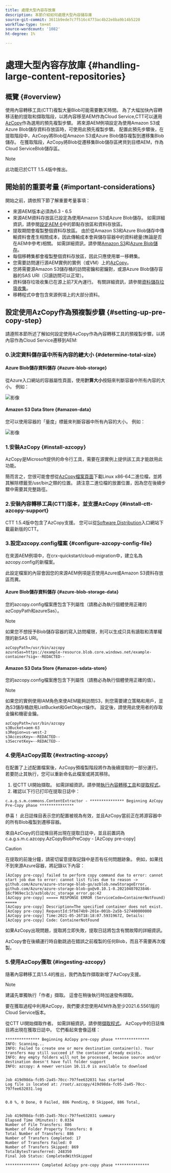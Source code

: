 ```yaml
---
title: 處理大型內容存放庫
description: 本節介紹如何處理大型內容儲存庫
source-git-commit: 3611b9ede7c7f516c4773ac4b22e8ba9b14b5220
workflow-type: tm+mt
source-wordcount: '1082'
ht-degree: 1%

---
```



# 處理大型內容存放庫 {#handling-large-content-repositories}

## 概覽 {#overview}

使用內容轉移工具(CTT)複製大量Blob可能需要數天時間。
為了大幅加快內容轉移活動的提取和擷取階段，以將內容移至AEM作為Cloud Service,CTT可以運用[AzCopy](https://docs.microsoft.com/en-us/azure/storage/common/storage-use-azcopy-v10)作為選用的預先複製步驟。 將來源AEM例項設定為使用Amazon S3或Azure Blob儲存資料存放區時，可使用此預先複製步驟。  配置此預先步驟後，在提取階段中，AzCopy將Blob從Amazon S3或Azure Blob儲存複製到遷移集Blob儲存。 在獲取階段，AzCopy將Blob從遷移集Blob儲存區拷貝到目標AEM，作為Cloud ServiceBlob儲存區。

>[!NOTE]
> 此功能已於CTT 1.5.4版中推出。

## 開始前的重要考量 {#important-considerations}

開始之前，請依照下節了解重要考量事項：

* 來源AEM版本必須為6.3 - 6.5
* 來源AEM資料存放區已設定為使用Amazon S3或Azure Blob儲存。 如需詳細資訊，請參閱[設定AEM 6](https://experienceleague.adobe.com/docs/experience-manager-65/deploying/deploying/data-store-config.html?lang=en)中的節點存放區和資料存放區。
* 提取期間會複製整個資料存放區。 由於從Amazon S3和Azure Blob儲存中傳輸資料會產生相關成本，因此傳輸成本會與儲存容器中的資料總量(無論是否在AEM中參考)相關。 如需詳細資訊，請參閱[Amazon S3](https://aws.amazon.com/s3/pricing/)和[Azure Blob儲存](https://azure.microsoft.com/en-us/pricing/details/bandwidth/)。
* 每個移轉集都會複製整個資料存放區，因此只應使用單一移轉集。
* 您需要訪問運行源AEM實例的實例（或VM）上的[AzCopy](https://docs.microsoft.com/en-us/azure/storage/common/storage-use-azcopy-v10)。
* 您將需要源Amazon S3儲存桶的訪問密鑰和密鑰對，或源Azure Blob儲存容器的SAS URI（只讀訪問可以正常）。
* 資料儲存垃圾收集已在源上前7天內運行。 有關詳細資訊，請參閱[資料儲存垃圾收集](https://experienceleague.adobe.com/docs/experience-manager-65/deploying/deploying/data-store-config.html?lang=en#data-store-garbage-collection)。
* 移轉程式中會包含來源例項上的大部分資料。

## 設定使用AzCopy作為預複製步驟 {#setting-up-pre-copy-step}

請遵照本節所述了解如何設定使用AzCopy作為內容轉移工具的預複製步驟，以將內容作為Cloud Service遷移到AEM:

### 0.決定資料儲存區中所有內容的總大小 {#determine-total-size}

#### Azure Blob儲存資料儲存 {#azure-blob-storage}

從Azure入口網站的容器屬性頁面，使用&#x200B;**計算大小**&#x200B;按鈕來判斷容器中所有內容的大小。 例如：

![影像](/help/move-to-cloud-service/content-transfer-tool/assets/Azure-blob-storage-data-store.png)

#### Amazon S3 Data Store {#amazon-data}

您可以使用容器的「量度」標籤來判斷容器中所有內容的大小。 例如：


![影像](/help/move-to-cloud-service/content-transfer-tool/assets/amazon-s3-data-store.png)

### 1.安裝AzCopy {#install-azcopy}

[](https://docs.microsoft.com/en-us/azure/storage/common/storage-use-azcopy-v10) AzCopy是Microsoft提供的命令行工具，需要在源實例上提供該工具才能啟用此功能。

簡而言之，您很可能會想從[AzCopy檔案頁面](https://docs.microsoft.com/en-us/azure/storage/common/storage-use-azcopy-v10)下載Linux x86-64二進位檔，並將其解除標籤至/usr/bin之類的位置。 請注意二進位檔的放置位置，因為您在後續步驟中需要其完整路徑。

### 2.安裝內容轉移工具(CTT)版本，並支援AzCopy {#install-ctt-azcopy-support}

CTT 1.5.4版中包含了AzCopy支援。 您可以從[Software Distribution](https://experience.adobe.com/#/downloads/content/software-distribution/en/aemcloud.html)入口網站下載最新版的CTT。

### 3.設定azcopy.config檔案 {#configure-azcopy-config-file}

在來源AEM例項中，在crx-quickstart/cloud-migration中，建立名為azcopy.config的新檔案。

此設定檔案的內容會因您的來源AEM例項是否使用Azure或Amazon S3資料存放區而異。

#### Azure Blob儲存資料儲存 {#azure-blob-storage-data}

您的azcopy.config檔案應包含下列屬性（請務必為執行個體使用正確的azCopyPath和azureSas）。

>[!NOTE]
>
> 如果您不想授予Blob儲存容器的寫入訪問權限，則可以生成只具有讀取和清單權限的新SAS URI。

```
azCopyPath=/usr/bin/azcopy
azureSas=https://example-resource.blob.core.windows.net/example-container?sig=--REDACTED--
```

#### Amazon S3 Data Store {#amazon-sdata-store}

您的azcopy.config檔案應包含下列屬性（請務必為執行個體使用正確的值）。

>[!NOTE]
>
> 如果您的實例使用IAM角色來使AEM能夠訪問S3，則您需要建立策略和用戶，並為S3儲存桶啟用ListBucket和GetObject操作。 設定後，請使用此使用者的存取金鑰和機密金鑰。

```
azCopyPath=/usr/bin/azcopy
s3Bucket=aem-63
s3Region=us-west-2
s3AccessKey=--REDACTED--
s3SecretKey=--REDACTED--
```

### 4.使用AzCopy提取 {#extracting-azcopy}

在配置了上述配置檔案後，AzCopy預複製階段將作為後續提取的一部分運行。 若要防止其執行，您可以重新命名此檔案或將其移除。

1. 從CTT UI開始擷取。 如需詳細資訊，請參閱[執行內容轉移工具](/help/move-to-cloud-service/content-transfer-tool/using-content-transfer-tool.md#running-tool)和[提取程式](/help/move-to-cloud-service/content-transfer-tool/using-content-transfer-tool.md#extraction-process)。
1. 確認以下行已打印在提取日誌中：

```
c.a.g.s.m.commons.ContentExtractor - *************** Beginning AzCopy Pre-Copy phase ***************
```

恭喜！ 此日誌條目表示您的配置被視為有效，並且AzCopy當前正在將源容器中的所有Blob複製到遷移容器。

來自AzCopy的日誌條目將出現在提取日誌中，並且前置詞為c.a.g.s.m.c.azcopy.AzCopyBlobPreCopy - [AzCopy pre-copy]

>[!CAUTION]
>
> 在提取的前幾分鐘，請密切留意提取記錄中是否有任何問題跡象。 例如，如果找不到來源Azure容器，將記錄以下內容：


```
[AzCopy pre-copy] failed to perform copy command due to error: cannot start job due to error: cannot list files due to reason -> github.com/Azure/azure-storage-blob-go/azblob.newStorageError, github.com/Azure/azure-storage-blob-go@v0.10.1-0.20210407023846-16cf969ec1c3/azblob/zc_storage_error.go:42
[AzCopy pre-copy] ===== RESPONSE ERROR (ServiceCode=ContainerNotFound) =====
[AzCopy pre-copy] Description=The specified container does not exist.
[AzCopy pre-copy] RequestId:5fb674b9-201e-001b-2a5b-527400000000
[AzCopy pre-copy] Time:2021-05-26T18:18:07.5931967Z, Details: 
[AzCopy pre-copy] Code: ContainerNotFound
```

如果AzCopy出現問題，提取將立即失敗，提取日誌將包含有關故障的詳細資訊。

AzCopy會在後續運行時自動跳過在錯誤之前複製的任何Blob，而且不需要再次複製。

### 5.使用AzCopy獲取 {#ingesting-azcopy}

隨著內容轉移工具1.5.4的推出，我們為製作擷取新增了AzCopy支援。

>[!NOTE]
>建議先單獨執行「作者」擷取。 這會在稍後執行時加速發佈擷取。

要在獲取過程中利用AzCopy，我們要求您使用AEM作為至少2021.6.5561版的Cloud Service版本。

從CTT UI開始擷取作者。 如需詳細資訊，請參閱[擷取程式](/help/move-to-cloud-service/content-transfer-tool/using-content-transfer-tool.md#ingestion-process)。
AzCopy中的日誌條目將出現在獲取日誌中。 它們看起來會像這樣：

```
*************** Beginning AzCopy pre-copy phase ***************
INFO: Scanning...
INFO: Failed to create one or more destination container(s). Your transfers may still succeed if the container already exists.
INFO: Any empty folders will not be processed, because source and/or destination doesn't have full folder support
INFO: azcopy: A newer version 10.11.0 is available to download
 
 
Job 419d98da-fc05-2a45-70cc-797fee632031 has started
Log file is located at: /root/.azcopy/419d98da-fc05-2a45-70cc-797fee632031.log
 
 
0.0 %, 0 Done, 0 Failed, 886 Pending, 0 Skipped, 886 Total,
 
 
Job 419d98da-fc05-2a45-70cc-797fee632031 summary
Elapsed Time (Minutes): 0.0334
Number of File Transfers: 886
Number of Folder Property Transfers: 0
Total Number of Transfers: 886
Number of Transfers Completed: 17
Number of Transfers Failed: 0
Number of Transfers Skipped: 869
TotalBytesTransferred: 248350
Final Job Status: CompletedWithSkipped
 
*************** Completed AzCopy pre-copy phase ***************
```
